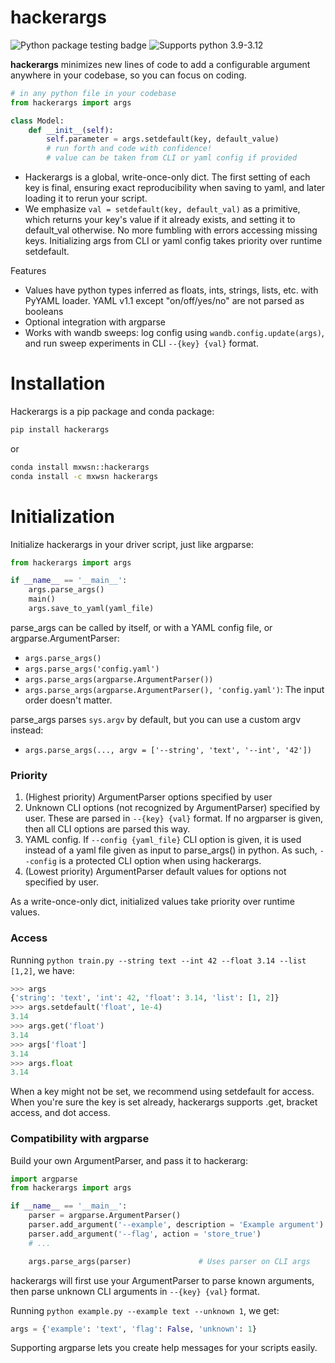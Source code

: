 # hackerargs

![Python package testing badge](https://github.com/maxwshen/hackerargs/actions/workflows/python-package.yml/badge.svg)
![Supports python 3.9-3.12](https://img.shields.io/badge/python-3.9%20%7C%203.10%20%7C%203.11%20%7C%203.12-blue)


**hackerargs** minimizes new lines of code to add a configurable argument anywhere in your codebase, so you can focus on coding.

```python
# in any python file in your codebase
from hackerargs import args

class Model:
    def __init__(self):
        self.parameter = args.setdefault(key, default_value)
        # run forth and code with confidence!
        # value can be taken from CLI or yaml config if provided
```

- Hackerargs is a global, write-once-only dict. The first setting of each key is final, ensuring exact reproducibility when saving to yaml, and later loading it to rerun your script.
- We emphasize `val = setdefault(key, default_val)` as a primitive, which returns your key's value if it already exists, and setting it to default_val otherwise. No more fumbling with errors accessing missing keys. Initializing args from CLI or yaml config takes priority over runtime setdefault.

Features
- Values have python types inferred as floats, ints, strings, lists, etc. with PyYAML loader. YAML v1.1 except "on/off/yes/no" are not parsed as booleans
- Optional integration with argparse
- Works with wandb sweeps: log config using `wandb.config.update(args)`, and run sweep experiments in CLI `--{key} {val}` format.

# Installation

Hackerargs is a pip package and conda package:

```bash
pip install hackerargs
```

or
```bash
conda install mxwsn::hackerargs
conda install -c mxwsn hackerargs
```

# Initialization

Initialize hackerargs in your driver script, just like argparse:

```python
from hackerargs import args

if __name__ == '__main__':
    args.parse_args()
    main()
    args.save_to_yaml(yaml_file)
```

parse_args can be called by itself, or with a YAML config file, or argparse.ArgumentParser:

- `args.parse_args()`
- `args.parse_args('config.yaml')`
- `args.parse_args(argparse.ArgumentParser())`
- `args.parse_args(argparse.ArgumentParser(), 'config.yaml')`: The input order doesn't matter. 

parse_args parses `sys.argv` by default, but you can use a custom argv instead:
- `args.parse_args(..., argv = ['--string', 'text', '--int', '42'])`


### Priority
1. (Highest priority) ArgumentParser options specified by user
2. Unknown CLI options (not recognized by ArgumentParser) specified by user. These are parsed in `--{key} {val}` format. If no argparser is given, then all CLI options are parsed this way.
3. YAML config. If `--config {yaml_file}` CLI option is given, it is used instead of a yaml file given as input to parse_args() in python. As such, `--config` is a protected CLI option when using hackerargs.
4. (Lowest priority) ArgumentParser default values for options not specified by user.

As a write-once-only dict, initialized values take priority over runtime values.


### Access

Running `python train.py --string text --int 42 --float 3.14 --list [1,2]`, we have:

```python
>>> args
{'string': 'text', 'int': 42, 'float': 3.14, 'list': [1, 2]}
>>> args.setdefault('float', 1e-4)
3.14
>>> args.get('float')
3.14
>>> args['float']
3.14
>>> args.float
3.14
```

When a key might not be set, we recommend using setdefault for access.
When you're sure the key is set already, hackerargs supports .get, bracket access, and dot access.


### Compatibility with argparse

Build your own ArgumentParser, and pass it to hackerarg:

```python
import argparse
from hackerargs import args

if __name__ == '__main__':
    parser = argparse.ArgumentParser()
    parser.add_argument('--example', description = 'Example argument')
    parser.add_argument('--flag', action = 'store_true')
    # ...

    args.parse_args(parser)               # Uses parser on CLI args
```

hackerargs will first use your ArgumentParser to parse known arguments,
then parse unknown CLI arguments in `--{key} {val}` format.

Running `python example.py --example text --unknown 1`, we get:

```python
args = {'example': 'text', 'flag': False, 'unknown': 1}
```

Supporting argparse lets you create help messages for your scripts easily.
